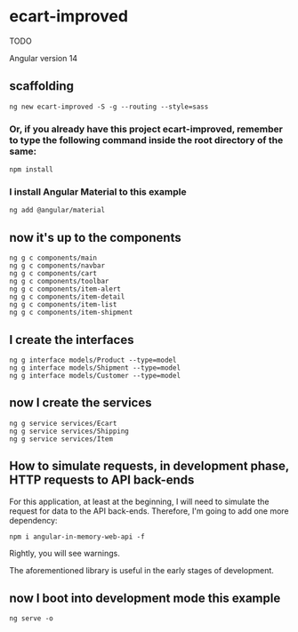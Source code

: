 # ecart-improved

TODO

Angular version 14

## scaffolding

```shell
ng new ecart-improved -S -g --routing --style=sass
```

### Or, if you already have this project ecart-improved, remember to type the following command inside the root directory of the same:

```shell
npm install
```

### I install Angular Material to this example

```shell
ng add @angular/material
```

## now it's up to the components

```shell
ng g c components/main
ng g c components/navbar
ng g c components/cart
ng g c components/toolbar
ng g c components/item-alert
ng g c components/item-detail
ng g c components/item-list
ng g c components/item-shipment
```

## I create the interfaces

```shell
ng g interface models/Product --type=model
ng g interface models/Shipment --type=model
ng g interface models/Customer --type=model
```

## now I create the services

```shell
ng g service services/Ecart
ng g service services/Shipping
ng g service services/Item
```

## How to simulate requests, in development phase, HTTP requests to API back-ends

For this application, at least at the beginning, I will need to simulate the request for data to the API back-ends.
Therefore, I'm going to add one more dependency:

```shell
npm i angular-in-memory-web-api -f
```

Rightly, you will see warnings.

The aforementioned library is useful in the early stages of development.

## now I boot into development mode this example

```shell
ng serve -o
```
